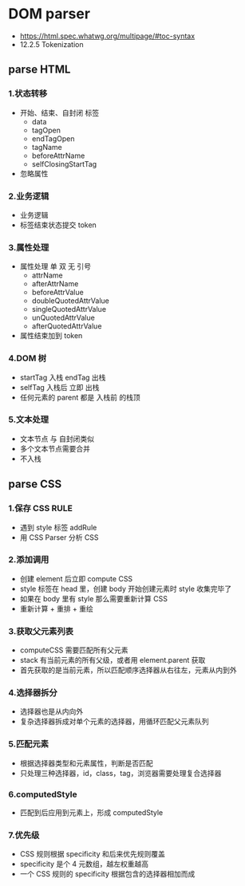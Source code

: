 # DOM parser

- https://html.spec.whatwg.org/multipage/#toc-syntax
- 12.2.5 Tokenization

## parse HTML

### 1.状态转移

- 开始、结束、自封闭 标签
  - data
  - tagOpen
  - endTagOpen
  - tagName
  - beforeAttrName
  - selfClosingStartTag
- 忽略属性

### 2.业务逻辑

- 业务逻辑
- 标签结束状态提交 token

### 3.属性处理

- 属性处理 单 双 无 引号
  - attrName
  - afterAttrName
  - beforeAttrValue
  - doubleQuotedAttrValue
  - singleQuotedAttrValue
  - unQuotedAttrValue
  - afterQuotedAttrValue
- 属性结束加到 token

### 4.DOM 树

- startTag 入栈 endTag 出栈
- selfTag 入栈后 立即 出栈
- 任何元素的 parent 都是 入栈前 的栈顶

### 5.文本处理

- 文本节点 与 自封闭类似
- 多个文本节点需要合并
- 不入栈

## parse CSS

### 1.保存 CSS RULE

- 遇到 style 标签 addRule
- 用 CSS Parser 分析 CSS

### 2.添加调用

- 创建 element 后立即 compute CSS
- style 标签在 head 里，创建 body 开始创建元素时 style 收集完毕了
- 如果在 body 里有 style 那么需要重新计算 CSS
- 重新计算 + 重排 + 重绘

### 3.获取父元素列表

- computeCSS 需要匹配所有父元素
- stack 有当前元素的所有父级，或者用 element.parent 获取
- 首先获取的是当前元素，所以匹配顺序选择器从右往左，元素从内到外

### 4.选择器拆分

- 选择器也是从内向外
- 复杂选择器拆成对单个元素的选择器，用循环匹配父元素队列

### 5.匹配元素

- 根据选择器类型和元素属性，判断是否匹配
- 只处理三种选择器，id，class，tag，浏览器需要处理复合选择器

### 6.computedStyle

- 匹配到后应用到元素上，形成 computedStyle

### 7.优先级

- CSS 规则根据 specificity 和后来优先规则覆盖
- specificity 是个 4 元数组，越左权重越高
- 一个 CSS 规则的 specificity 根据包含的选择器相加而成
